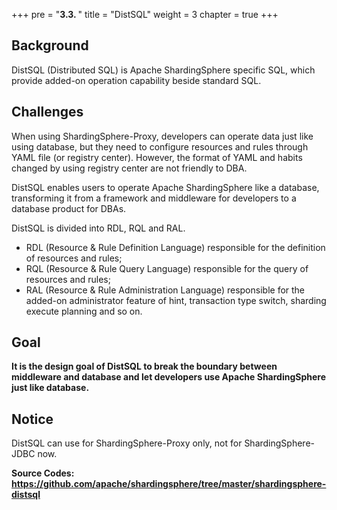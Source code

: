 +++
pre = "<b>3.3. </b>"
title = "DistSQL"
weight = 3
chapter = true
+++

## Background

DistSQL (Distributed SQL) is Apache ShardingSphere specific SQL, which provide added-on operation capability beside standard SQL.

## Challenges

When using ShardingSphere-Proxy, developers can operate data just like using database, but they need to configure resources and rules through YAML file (or registry center).
However, the format of YAML and habits changed by using registry center are not friendly to DBA.

DistSQL enables users to operate Apache ShardingSphere like a database, transforming it from a framework and middleware for developers to a database product for DBAs.

DistSQL is divided into RDL, RQL and RAL.

 - RDL (Resource & Rule Definition Language) responsible for the definition of resources and rules;
 - RQL (Resource & Rule Query Language) responsible for the query of resources and rules;
 - RAL (Resource & Rule Administration Language) responsible for the added-on administrator feature of hint, transaction type switch, sharding execute planning and so on.

## Goal

**It is the design goal of DistSQL to break the boundary between middleware and database and let developers use Apache ShardingSphere just like database.**

## Notice

DistSQL can use for ShardingSphere-Proxy only, not for ShardingSphere-JDBC now.

**Source Codes: https://github.com/apache/shardingsphere/tree/master/shardingsphere-distsql**
